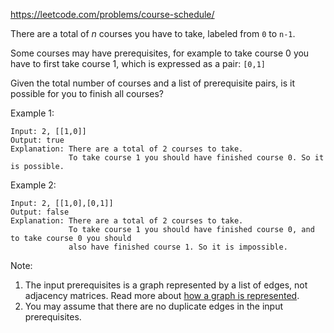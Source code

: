 https://leetcode.com/problems/course-schedule/

There are a total of *n* courses you have to take, labeled from `0` to `n-1`.

Some courses may have prerequisites, for example to take course 0 you have to first take course 1, which is expressed as a pair: `[0,1]`

Given the total number of courses and a list of prerequisite pairs, is it possible for you to finish all courses?

Example 1:
```
Input: 2, [[1,0]]
Output: true
Explanation: There are a total of 2 courses to take.
             To take course 1 you should have finished course 0. So it is possible.
```
Example 2:
```
Input: 2, [[1,0],[0,1]]
Output: false
Explanation: There are a total of 2 courses to take.
             To take course 1 you should have finished course 0, and to take course 0 you should
             also have finished course 1. So it is impossible.
```
Note:

1.  The input prerequisites is a graph represented by a list of edges, not adjacency matrices. Read more about [how a graph is represented](https://www.khanacademy.org/computing/computer-science/algorithms/graph-representation/a/representing-graphs).
2.  You may assume that there are no duplicate edges in the input prerequisites.
